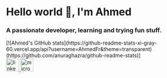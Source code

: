 <h1 align="left">Hello world 👋, I'm Ahmed</h1>
<h3 align="left">A passionate developer, learning and trying fun stuff.</h3>

<div>
[![Ahmed's GitHub stats](https://github-readme-stats-xi-gray-60.vercel.app/api?username=AhmedFr&theme=transparent)(https://github.com/anuraghazra/github-readme-stats)]
</div>

<div align="left">
  <a href="https://www.linkedin.com/in/ahmed-abouelleil-9817071b7/" target="_blank">
    <img src="https://img.shields.io/static/v1?message=LinkedIn&logo=linkedin&label=&color=0077B5&logoColor=white&labelColor=&style=for-the-badge" height="35" alt="linkedin logo"  />
  </a>
  <a href="mailto:ahmed.abouelleil-sayed@epitech.eu" target="_blank">
    <img src="https://img.shields.io/static/v1?message=Outlook&logo=microsoft-outlook&label=&color=0078D4&logoColor=white&labelColor=&style=for-the-badge" height="35" alt="microsoft-outlook logo"  />
  </a>
</div>

